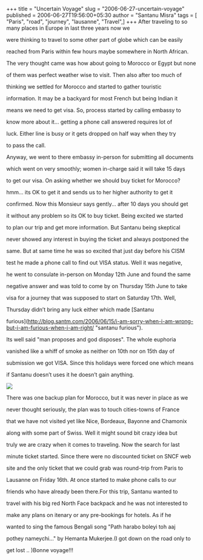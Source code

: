 +++
title = "Uncertain Voyage"
slug = "2006-06-27-uncertain-voyage"
published = 2006-06-27T19:56:00+05:30
author = "Santanu Misra"
tags = [ "Paris", "road", "journey", "lausanne", "Travel",]
+++
After traveling to so many places in Europe in last three years now we
were thinking to travel to some other part of globe which can be easily
reached from Paris within few hours maybe somewhere in North African.
The very thought came was how about going to Morocco or Egypt but none
of them was perfect weather wise to visit. Then also after too much of
thinking we settled for Morocco and started to gather touristic
information. It may be a backyard for most French but being Indian it
means we need to get visa. So, process started by calling embassy to
know more about it... getting a phone call answered requires lot of
luck. Either line is busy or it gets dropped on half way when they try
to pass the call.

  
Anyway, we went to there embassy in-person for submitting all documents
which went on very smoothly; women in-charge said it will take 15 days
to get our visa. On asking whether we should buy ticket for Morocco?
hmm... its OK to get it and sends us to her higher authority to get it
confirmed. Now this Monsieur says gently... after 10 days you should get
it without any problem so its OK to buy ticket. Being excited we started
to plan our trip and get more information. But Santanu being skeptical
never showed any interest in buying the ticket and always postponed the
same. But at same time he was so excited that just day before his CISM
test he made a phone call to find out VISA status. Well it was negative,
he went to consulate in-person on Monday 12th June and found the same
negative answer and was told to come by on Thursday 15th June to take
visa for a journey that was supposed to start on Saturday 17th. Well,
Thursday didn’t bring any luck either which made [Santanu
furious](http://blog.santm.com/2006/06/15/i-am-sorry-when-i-am-wrong-but-i-am-furious-when-i-am-right/ "santanu furious").

  
Its well said "man proposes and god disposes". The whole euphoria
vanished like a whiff of smoke as neither on 10th nor on 15th day of
submission we got VISA. Since this holidays were forced one which means
if Santanu doesn’t uses it he doesn’t gain anything.

  

  

[![](../images/thumbnails/2006-06-27-uncertain-voyage-red-backpack.jpg)](../images/2006-06-27-uncertain-voyage-red-backpack.jpg)

There was one backup plan for Morocco, but it was never in place as we
never thought seriously, the plan was to touch cities-towns of France
that we have not visited yet like Nice, Bordeaux, Bayonne and Chamonix
along with some part of Swiss. Well it might sound bit crazy idea but
truly we are crazy when it comes to traveling. Now the search for last
minute ticket started. Since there were no discounted ticket on SNCF web
site and the only ticket that we could grab was round-trip from Paris to
Lausanne on Friday 16th. At once started to make phone calls to our
friends who have already been there.For this trip, Santanu wanted to
travel with his big red North Face backpack and he was not interested to
make any plans on itenary or any pre-bookings for hotels. As if he
wanted to sing the famous Bengali song "Path harabo boleyi toh aaj
pothey nameychi..." by Hemanta Mukerjee.(I got down on the road only to
get lost .. )Bonne voyage!!!
